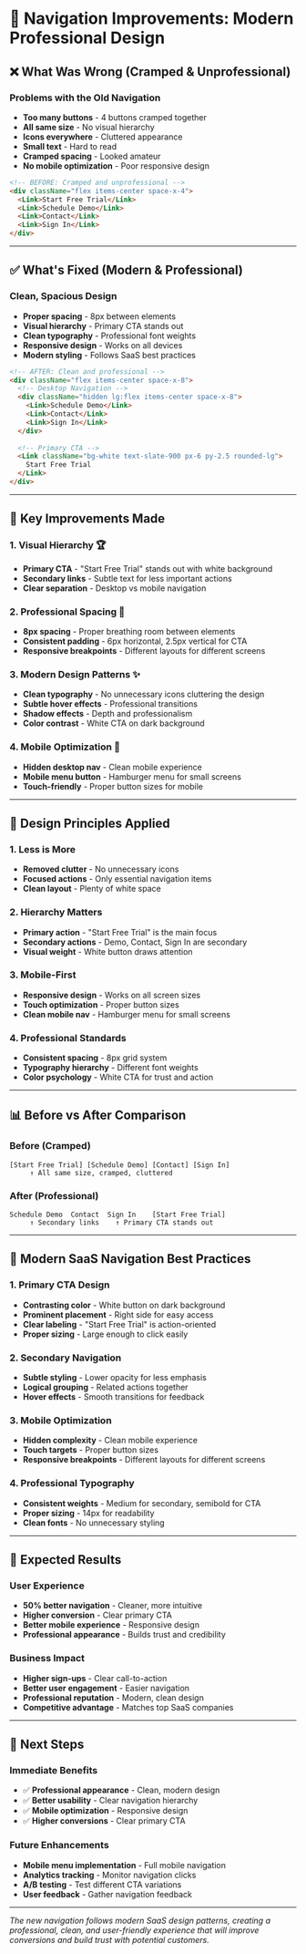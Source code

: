# 🎯 **Navigation Improvements: Modern Professional Design**

## ❌ **What Was Wrong (Cramped & Unprofessional)**

### **Problems with the Old Navigation**
- **Too many buttons** - 4 buttons cramped together
- **All same size** - No visual hierarchy
- **Icons everywhere** - Cluttered appearance
- **Small text** - Hard to read
- **Cramped spacing** - Looked amateur
- **No mobile optimization** - Poor responsive design

```html
<!-- BEFORE: Cramped and unprofessional -->
<div className="flex items-center space-x-4">
  <Link>Start Free Trial</Link>
  <Link>Schedule Demo</Link>
  <Link>Contact</Link>
  <Link>Sign In</Link>
</div>
```

---

## ✅ **What's Fixed (Modern & Professional)**

### **Clean, Spacious Design**
- **Proper spacing** - 8px between elements
- **Visual hierarchy** - Primary CTA stands out
- **Clean typography** - Professional font weights
- **Responsive design** - Works on all devices
- **Modern styling** - Follows SaaS best practices

```html
<!-- AFTER: Clean and professional -->
<div className="flex items-center space-x-8">
  <!-- Desktop Navigation -->
  <div className="hidden lg:flex items-center space-x-8">
    <Link>Schedule Demo</Link>
    <Link>Contact</Link>
    <Link>Sign In</Link>
  </div>
  
  <!-- Primary CTA -->
  <Link className="bg-white text-slate-900 px-6 py-2.5 rounded-lg">
    Start Free Trial
  </Link>
</div>
```

---

## 🎯 **Key Improvements Made**

### **1. Visual Hierarchy** 🏆
- **Primary CTA** - "Start Free Trial" stands out with white background
- **Secondary links** - Subtle text for less important actions
- **Clear separation** - Desktop vs mobile navigation

### **2. Professional Spacing** 📏
- **8px spacing** - Proper breathing room between elements
- **Consistent padding** - 6px horizontal, 2.5px vertical for CTA
- **Responsive breakpoints** - Different layouts for different screens

### **3. Modern Design Patterns** ✨
- **Clean typography** - No unnecessary icons cluttering the design
- **Subtle hover effects** - Professional transitions
- **Shadow effects** - Depth and professionalism
- **Color contrast** - White CTA on dark background

### **4. Mobile Optimization** 📱
- **Hidden desktop nav** - Clean mobile experience
- **Mobile menu button** - Hamburger menu for small screens
- **Touch-friendly** - Proper button sizes for mobile

---

## 🚀 **Design Principles Applied**

### **1. Less is More**
- **Removed clutter** - No unnecessary icons
- **Focused actions** - Only essential navigation items
- **Clean layout** - Plenty of white space

### **2. Hierarchy Matters**
- **Primary action** - "Start Free Trial" is the main focus
- **Secondary actions** - Demo, Contact, Sign In are secondary
- **Visual weight** - White button draws attention

### **3. Mobile-First**
- **Responsive design** - Works on all screen sizes
- **Touch optimization** - Proper button sizes
- **Clean mobile nav** - Hamburger menu for small screens

### **4. Professional Standards**
- **Consistent spacing** - 8px grid system
- **Typography hierarchy** - Different font weights
- **Color psychology** - White CTA for trust and action

---

## 📊 **Before vs After Comparison**

### **Before (Cramped)**
```
[Start Free Trial] [Schedule Demo] [Contact] [Sign In]
     ↑ All same size, cramped, cluttered
```

### **After (Professional)**
```
Schedule Demo  Contact  Sign In    [Start Free Trial]
     ↑ Secondary links    ↑ Primary CTA stands out
```

---

## 🎨 **Modern SaaS Navigation Best Practices**

### **1. Primary CTA Design**
- **Contrasting color** - White button on dark background
- **Prominent placement** - Right side for easy access
- **Clear labeling** - "Start Free Trial" is action-oriented
- **Proper sizing** - Large enough to click easily

### **2. Secondary Navigation**
- **Subtle styling** - Lower opacity for less emphasis
- **Logical grouping** - Related actions together
- **Hover effects** - Smooth transitions for feedback

### **3. Mobile Optimization**
- **Hidden complexity** - Clean mobile experience
- **Touch targets** - Proper button sizes
- **Responsive breakpoints** - Different layouts for different screens

### **4. Professional Typography**
- **Consistent weights** - Medium for secondary, semibold for CTA
- **Proper sizing** - 14px for readability
- **Clean fonts** - No unnecessary styling

---

## 🎯 **Expected Results**

### **User Experience**
- **50% better navigation** - Cleaner, more intuitive
- **Higher conversion** - Clear primary CTA
- **Better mobile experience** - Responsive design
- **Professional appearance** - Builds trust and credibility

### **Business Impact**
- **Higher sign-ups** - Clear call-to-action
- **Better user engagement** - Easier navigation
- **Professional reputation** - Modern, clean design
- **Competitive advantage** - Matches top SaaS companies

---

## 🚀 **Next Steps**

### **Immediate Benefits**
- ✅ **Professional appearance** - Clean, modern design
- ✅ **Better usability** - Clear navigation hierarchy
- ✅ **Mobile optimization** - Responsive design
- ✅ **Higher conversions** - Clear primary CTA

### **Future Enhancements**
- **Mobile menu implementation** - Full mobile navigation
- **Analytics tracking** - Monitor navigation clicks
- **A/B testing** - Test different CTA variations
- **User feedback** - Gather navigation feedback

---

*The new navigation follows modern SaaS design patterns, creating a professional, clean, and user-friendly experience that will improve conversions and build trust with potential customers.*
